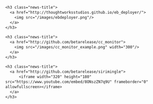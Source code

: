 <div class="gallery-item">

    <h3 class="news-title">
      <a href="http://thoughtworksstudios.github.io/eb_deployer/">
        <img src="/images/ebdeployer.png"/>
      </a>
    </h3>

</div>

<div class="gallery-item">

    <h3 class="news-title">
      <a href="http://github.com/betarelease/cc_monitor">
        <img src="/images/cc_monitor_example.png" width="300"/>
      </a>
    </h3>

</div>

<div class="gallery-item">

    <h3 class="news-title">
      <a href="http://github.com/betarelease/sirimingle">
          <iframe width="320" height="180" src="https://www.youtube.com/embed/8ONszZN7q9U" frameborder="0" allowfullscreen></iframe>
      </a>
    </h3>

</div>
